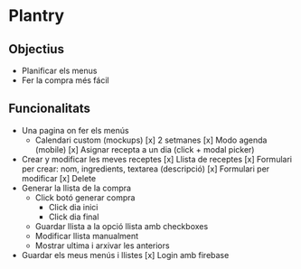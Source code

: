 # Plantry

## Objectius

- Planificar els menus
- Fer la compra més fácil

## Funcionalitats

- Una pagina on fer els menús
  - Calendari custom (mockups)
    [x] 2 setmanes
    [x] Modo agenda (mobile)
    [x] Asignar recepta a un dia (click + modal picker)
- Crear y modificar les meves receptes
  [x] Llista de receptes
  [x] Formulari per crear: nom, ingredients, textarea (descripció)
  [x] Formulari per modificar
  [x] Delete
- Generar la llista de la compra
  - Click botó generar compra
    - Click dia inici
    - Click dia final
  - Guardar llista a la opció llista amb checkboxes
  - Modificar llista manualment
  - Mostrar ultima i arxivar les anteriors
- Guardar els meus menús i llistes
  [x] Login amb firebase
